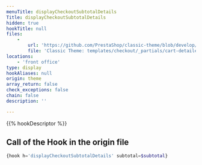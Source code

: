 ```yaml
---
menuTitle: displayCheckoutSubtotalDetails
Title: displayCheckoutSubtotalDetails
hidden: true
hookTitle: null
files:
    -
        url: 'https://github.com/PrestaShop/classic-theme/blob/develop/templates/checkout/_partials/cart-detailed-totals.tpl'
        file: 'Classic Theme: templates/checkout/_partials/cart-detailed-totals.tpl'
locations:
    - 'front office'
type: display
hookAliases: null
origin: theme
array_return: false
check_exceptions: false
chain: false
description: ''

---
```


{{% hookDescriptor %}}

## Call of the Hook in the origin file

```php
{hook h='displayCheckoutSubtotalDetails' subtotal=$subtotal}
```
